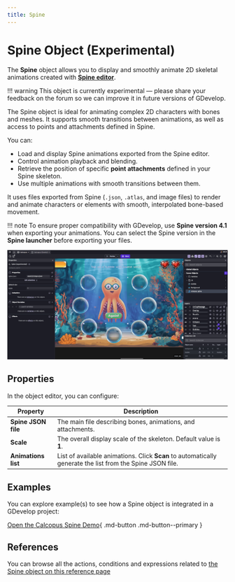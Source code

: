 ```yaml
---
title: Spine
---
```

# Spine Object (Experimental)

The **Spine** object allows you to display and smoothly animate 2D skeletal animations created with [**Spine editor**](https://esotericsoftware.com/spine).

!!! warning
    This object is currently experimental — please share your feedback on the forum so we can improve it in future versions of GDevelop.

The Spine object is ideal for animating complex 2D characters with bones and meshes.
It supports smooth transitions between animations, as well as access to points and attachments defined in Spine.

You can:

* Load and display Spine animations exported from the Spine editor.
* Control animation playback and blending.
* Retrieve the position of specific **point attachments** defined in your Spine skeleton.
* Use multiple animations with smooth transitions between them.

It uses files exported from Spine (`.json`, `.atlas`, and image files) to render and animate characters or elements with smooth, interpolated bone-based movement.

!!! note
    To ensure proper compatibility with GDevelop, use **Spine version 4.1** when exporting your animations. You can select the Spine version in the **Spine launcher** before exporting your files.


![Calcopus Spine Demo](image.png)

## Properties

In the object editor, you can configure:

| Property            | Description                                                                                               |
| ------------------- | --------------------------------------------------------------------------------------------------------- |
| **Spine JSON file** | The main file describing bones, animations, and attachments.                                              |
| **Scale**           | The overall display scale of the skeleton. Default value is **1**.                                        |
| **Animations list** | List of available animations. Click **Scan** to automatically generate the list from the Spine JSON file. |



## Examples

You can explore example(s) to see how a Spine object is integrated in a GDevelop project:

[Open the Calcopus Spine Demo](https://gdevelop.io/game-example/free/calcopus-spine-demo){ .md-button .md-button--primary }


## References

You can browse all the actions, conditions and expressions related to [the Spine object on this reference page](/gdevelop5/all-features/spine/reference/)